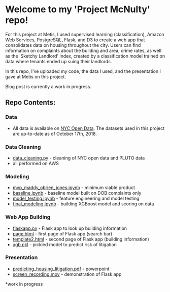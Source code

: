 # Welcome to my 'Project McNulty' repo!   

For this project at Metis, I used supervised learning (classification), Amazon Web Services, PostgreSQL, Flask, and D3 to create a web app that consolidates data on housing throughout the city. Users can find information on complaints about the building and area, crime rates, as well as the 'Sketchy Landlord' index, created by a classification model trained on data where tenants ended up suing their landlords.

In this repo, I've uploaded my code, the data I used, and the presentation I gave at Metis on this project.  
  
Blog post is currently a work in progress.
  
## Repo Contents:   

### Data
* All data is available on [NYC Open Data]. The datasets used in this project are up-to-date as of October 17th, 2018.

### Data Cleaning
* [data_cleaning.py](data_cleaning.py) - cleaning of NYC open data and PLUTO data
* all performed on AWS
  
### Modeling
* [mvp_maddy_obrien_jones.ipynb](mvp_maddy_obrien_jones.ipynb) - minimum viable product
* [baseline.ipynb](baseline.ipynb) - baseline model built on DOB complaints only
* [model_testing.ipynb](model_testing.ipynb) - feature engineering and model testing
* [final_modeling.ipynb](final_modeling.ipynb) - building XGBoost model and scoring on data

### Web App Building
* [flaskapp.py](flaskapp.py) - Flask app to look up building information
* [page.html](page.html) - first page of Flask app (search bar)
* [template2.html](template2.html) - second page of Flask app (building information)
* [xgb.pkl](xgb.pkl) - pickled model to predict risk of litigation

### Presentation
* [predicting_housing_litigation.pdf](predicting_housing_litigation.pdf) - powerpoint
* [screen_recording.mov](screen_recording.mov) - demonstration of Flask app

*work in progress

[NYC Open Data]: https://opendata.cityofnewyork.us/
